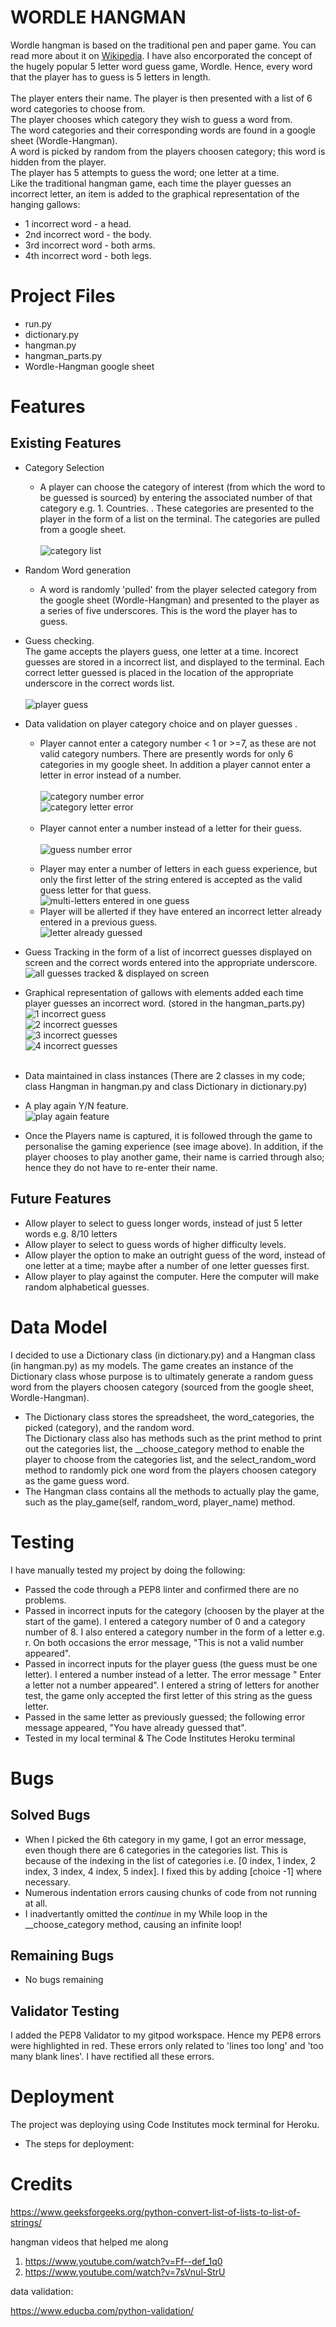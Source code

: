 # WORDLE HANGMAN
Wordle hangman is based on the traditional pen and paper game. You can read more about it on [Wikipedia](https://en.wikipedia.org/wiki/Hangman_(game)).  I have also encorporated the concept of the hugely popular 5 letter word guess game, Wordle. Hence, every word that the player has to guess is 5 letters in length.<br/><br/>
The player enters their name. The player is then presented with a list of 6 word categories to choose from.<br/>The player chooses which category they wish to guess a word from.<br/>The word categories and their corresponding words are found in a google sheet (Wordle-Hangman).<br/>A word is picked by random from the players choosen category; this word is hidden from the player.<br/>
The player has 5 attempts to guess the word; one letter at a time.<br/> Like the traditional hangman game, each time the player guesses an incorrect letter, an item is added to the graphical representation of the hanging gallows:
- 1 incorrect word - a head.
- 2nd incorrect word - the body.
- 3rd incorrect word - both arms.
- 4th incorrect word - both legs.

# Project Files
- run.py
- dictionary.py
- hangman.py
- hangman_parts.py
- Wordle-Hangman google sheet

# Features

## Existing Features
- Category Selection<br/>
    - A player can choose the category of interest (from which the word to be guessed is sourced) by entering the associated number of that category e.g. 1. Countries. . These categories are presented to the player in the form of a list on the terminal. The categories are pulled from a google sheet.<br/> <br/>
    ![category list](views/screenshots/category_list.jpg)<br/>
    
- Random Word generation
    - A word is randomly 'pulled' from the player selected category from the google sheet (Wordle-Hangman) and presented to the player as a series of five underscores. This is the word the player has to guess.
- Guess checking.<br/>The game accepts the players guess, one letter at a time. Incorect guesses are stored in a incorrect list, and displayed to the terminal. Each correct letter guessed is placed in the location of the appropriate underscore in the correct words list.<br/> <br/>
![player guess](views/screenshots/correct%20guesses.jpg)<br/>
- Data validation on player category choice and on player guesses . 
    - Player cannot enter a category number < 1 or >=7, as these are not valid category numbers. There are presently words for only 6 categories in my google sheet. In addition a player cannot enter a letter in error instead of a number.<br/><br/>
    ![category number error](views/screenshots/cat_number.jpg) <br/>
    ![category letter error](views/screenshots/cat_letter.jpg) <br/><br/>
    - Player cannot enter a number instead of a letter for their guess.<br/> <br/>
    ![guess number error](views/screenshots/guess_number.jpg)
    >
    - Player may enter a number of letters in each guess experience, but only the first letter of the string entered is accepted as the valid guess letter for that guess.<br/>
    ![multi-letters entered in one guess](views/screenshots/more_than_one_letter.jpg) <br/>
    - Player will be allerted if they have entered an incorrect letter already entered in a previous guess. <br/> 
    ![letter already guessed](views/screenshots/already_guessed.jpg)<br/>
 
- Guess Tracking in the form of a list of incorrect guesses displayed on screen and the 
correct words entered into the appropriate underscore.<br/>
![all guesses tracked & displayed on screen](views/screenshots/guess_tracking.jpg)<br/>
- Graphical representation of gallows with elements added each time player guesses an incorrect word. (stored in the hangman_parts.py)<br/>
![1 incorrect guess](views/screenshots/1_incorrect_guess.jpg)<br/>
![2 incorrect guesses](views/screenshots/2_incorrect_guesses.jpg)<br/>
![3 incorrect guesses](views/screenshots/3_incorrect_guesses.jpg)<br/>
![4 incorrect guesses](views/screenshots/4_incorrect%20guesses.jpg)<br><br/>
- Data maintained in class instances (There are 2 classes in my code; class Hangman in hangman.py and class Dictionary in dictionary.py)
- A play again Y/N feature.<br/>
![play again feature](views/screenshots/win.jpg)<br/>
- Once the Players name is captured, it is followed through the game to personalise the gaming experience (see image above). In addition, if the player chooses to play another game, their name is carried through also; hence they do not have to re-enter their name.

## Future Features
- Allow player to select to guess longer words, instead of just 5 letter words e.g. 8/10 letters
- Allow player to select to guess words of higher difficulty levels.
- Allow player the option to make an outright guess of the word, instead of one letter at a time; maybe after a number of one letter guesses first.
- Allow player to play against the computer. Here the computer will make random alphabetical guesses.


# Data Model
I decided to use a Dictionary class (in dictionary.py) and a Hangman class (in hangman.py) as my models. The game creates an instance of the Dictionary class whose purpose is to ultimately generate a random guess word from the players choosen category (sourced from the google sheet, Wordle-Hangman).<br/>
- The Dictionary class stores the spreadsheet, the word_categories, the picked (category), and the random word.<br/>
The Dictionary class also has methods such as the print method to print out the categories list, the __choose_category method to enable the player to choose from the categories list, and the select_random_word method to randomly pick one word from the players choosen category as the game guess word.
- The Hangman class contains all the methods to actually play the game, such as the play_game(self, random_word, player_name) method.<br/>

# Testing
I have manually tested my project by doing the following:
- Passed the code through a PEP8 linter and confirmed there are no problems.
- Passed in incorrect inputs for the category (choosen by the player at the start of the game). I entered a category number of 0 and a category number of 8. I also entered a category number in the form of a letter e.g. r. On both occasions the error message, "This is not a valid number appeared".
- Passed in incorrect inputs for the player guess (the guess must be one letter). I entered a number instead of a letter. The error message " Enter a letter not a number appeared". I entered a string of letters for another test, the game only accepted the first letter of this string as the guess letter.
- Passed in the same letter as previously guessed; the following error message appeared, "You have already guessed that".
- Tested in my local terminal & The Code Institutes Heroku terminal

# Bugs
## Solved Bugs
- When I picked the 6th category in my game, I got an error message, even though there are 6 categories in the categories list. This is because of the indexing in the list of categories i.e. [0 index, 1 index, 2 index, 3 index, 4 index, 5 index]. I fixed this by adding [choice -1] where necessary.
- Numerous indentation errors causing chunks of code from not running at all.
- I inadvertantly omitted the *continue* in my While loop in the  __choose_category method, causing an infinite loop!

## Remaining Bugs
- No bugs remaining

## Validator Testing
I added the PEP8 Validator to my gitpod workspace. Hence my PEP8 errors were highlighted in red. These errors only related to 'lines too long' and 'too many blank lines'. I have rectified all these errors.

# Deployment
The project was deploying using Code Institutes mock terminal for Heroku.
- The steps for deployment:
    

# Credits
https://www.geeksforgeeks.org/python-convert-list-of-lists-to-list-of-strings/

hangman videos that helped me along

1. https://www.youtube.com/watch?v=Ff--def_1q0
2. https://www.youtube.com/watch?v=7sVnul-StrU

data validation:

https://www.educba.com/python-validation/





    
        

